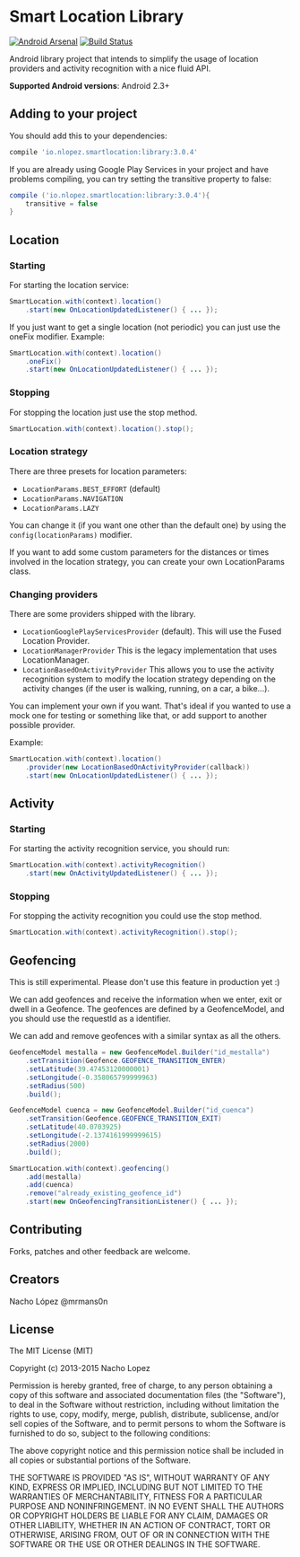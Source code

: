 Smart Location Library
======================

[![Android Arsenal](https://img.shields.io/badge/Android%20Arsenal-Smart%20Location%20Library-brightgreen.svg?style=flat)](https://android-arsenal.com/details/1/1321) [![Build Status](https://travis-ci.org/mrmans0n/smart-location-lib.svg?branch=master)](https://travis-ci.org/mrmans0n/smart-location-lib)

Android library project that intends to simplify the usage of location providers and activity recognition with a nice fluid API.

**Supported Android versions**: Android 2.3+

Adding to your project
----------------------

You should add this to your dependencies:

```groovy
compile 'io.nlopez.smartlocation:library:3.0.4'
```

If you are already using Google Play Services in your project and have problems compiling, you can try setting the transitive property to false:

```groovy
compile ('io.nlopez.smartlocation:library:3.0.4'){
	transitive = false
}
```

## Location

### Starting

For starting the location service:

````java
SmartLocation.with(context).location()
    .start(new OnLocationUpdatedListener() { ... });
````

If you just want to get a single location (not periodic) you can just use the oneFix modifier. Example:

````java
SmartLocation.with(context).location()
    .oneFix()
    .start(new OnLocationUpdatedListener() { ... });
````

### Stopping

For stopping the location just use the stop method.

````java
SmartLocation.with(context).location().stop();
````

### Location strategy

There are three presets for location parameters:

* `LocationParams.BEST_EFFORT` (default)
* `LocationParams.NAVIGATION`
* `LocationParams.LAZY`

You can change it (if you want one other than the default one) by using the `config(locationParams)` modifier.

If you want to add some custom parameters for the distances or times involved in the location strategy, you can create your own LocationParams class.

### Changing providers

There are some providers shipped with the library.

* `LocationGooglePlayServicesProvider` (default). This will use the Fused Location Provider.
* `LocationManagerProvider` This is the legacy implementation that uses LocationManager.
* `LocationBasedOnActivityProvider` This allows you to use the activity recognition system to modify the location strategy depending on the activity changes (if the user is walking, running, on a car, a bike...).

You can implement your own if you want. That's ideal if you wanted to use a mock one for testing or something like that, or add support to another possible provider.

Example:

````java
SmartLocation.with(context).location()
    .provider(new LocationBasedOnActivityProvider(callback))
    .start(new OnLocationUpdatedListener() { ... });
````

## Activity

### Starting

For starting the activity recognition service, you should run:

````java
SmartLocation.with(context).activityRecognition()
    .start(new OnActivityUpdatedListener() { ... });
````

### Stopping

For stopping the activity recognition you could use the stop method.

````java
SmartLocation.with(context).activityRecognition().stop();
````

## Geofencing

This is still experimental. Please don't use this feature in production yet :)

We can add geofences and receive the information when we enter, exit or dwell in a Geofence. The geofences are defined by a GeofenceModel, and you should use the requestId as a identifier.

We can add and remove geofences with a similar syntax as all the others.

````java
GeofenceModel mestalla = new GeofenceModel.Builder("id_mestalla")
    .setTransition(Geofence.GEOFENCE_TRANSITION_ENTER)
    .setLatitude(39.47453120000001)
    .setLongitude(-0.358065799999963)
    .setRadius(500)
    .build();

GeofenceModel cuenca = new GeofenceModel.Builder("id_cuenca")
    .setTransition(Geofence.GEOFENCE_TRANSITION_EXIT)
    .setLatitude(40.0703925)
    .setLongitude(-2.1374161999999615)
    .setRadius(2000)
    .build();

SmartLocation.with(context).geofencing()
    .add(mestalla)
    .add(cuenca)
    .remove("already_existing_geofence_id")
    .start(new OnGeofencingTransitionListener() { ... });
````

Contributing
------------
Forks, patches and other feedback are welcome.

Creators
--------

Nacho López @mrmans0n

License
-------

The MIT License (MIT)

Copyright (c) 2013-2015 Nacho Lopez

Permission is hereby granted, free of charge, to any person obtaining a copy
of this software and associated documentation files (the "Software"), to deal
in the Software without restriction, including without limitation the rights
to use, copy, modify, merge, publish, distribute, sublicense, and/or sell
copies of the Software, and to permit persons to whom the Software is
furnished to do so, subject to the following conditions:

The above copyright notice and this permission notice shall be included in
all copies or substantial portions of the Software.

THE SOFTWARE IS PROVIDED "AS IS", WITHOUT WARRANTY OF ANY KIND, EXPRESS OR
IMPLIED, INCLUDING BUT NOT LIMITED TO THE WARRANTIES OF MERCHANTABILITY,
FITNESS FOR A PARTICULAR PURPOSE AND NONINFRINGEMENT. IN NO EVENT SHALL THE
AUTHORS OR COPYRIGHT HOLDERS BE LIABLE FOR ANY CLAIM, DAMAGES OR OTHER
LIABILITY, WHETHER IN AN ACTION OF CONTRACT, TORT OR OTHERWISE, ARISING FROM,
OUT OF OR IN CONNECTION WITH THE SOFTWARE OR THE USE OR OTHER DEALINGS IN
THE SOFTWARE.

